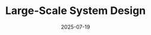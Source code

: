 ---
title: "Large-Scale System Design"
date: 2025-07-19
draft: false
tags: ["dev", "system-design"]
description: "How do you design a distributed system powerful enough to serve millions of users?
This article shares the core principles and techniques of system design for large-scale applications."
---